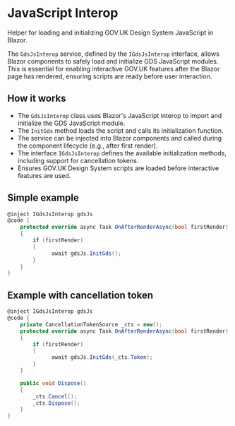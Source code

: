 # JavaScript Interop

Helper for loading and initializing GOV.UK Design System JavaScript in Blazor.

The `GdsJsInterop` service, defined by the `IGdsJsInterop` interface, allows Blazor components to safely load and initialize GDS JavaScript modules. This is essential for enabling interactive GOV.UK features after the Blazor page has rendered, ensuring scripts are ready before user interaction.

## How it works

- The `GdsJsInterop` class uses Blazor's JavaScript interop to import and initialize the GDS JavaScript module.
- The `InitGds` method loads the script and calls its initialization function.
- The service can be injected into Blazor components and called during the component lifecycle (e.g., after first render).
- The interface `IGdsJsInterop` defines the available initialization methods, including support for cancellation tokens.
- Ensures GOV.UK Design System scripts are loaded before interactive features are used.

## Simple example

```csharp
@inject IGdsJsInterop gdsJs
@code {
    protected override async Task OnAfterRenderAsync(bool firstRender)
    {
        if (firstRender)
        {
              await gdsJs.InitGds();
        }
    }
}

```

## Example with cancellation token

```csharp
@inject IGdsJsInterop gdsJs
@code {
    private CancellationTokenSource _cts = new();
    protected override async Task OnAfterRenderAsync(bool firstRender)
    {
        if (firstRender)
        {
              await gdsJs.InitGds(_cts.Token);
        }
    }

    public void Dispose()
    {
        _cts.Cancel();
        _cts.Dispose();
    }
}

```
